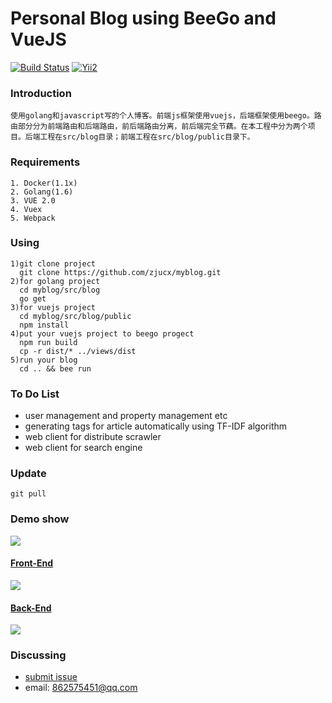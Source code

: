 Personal Blog using BeeGo and VueJS
=========================
[![Build Status](https://travis-ci.org/zjucx/golang-webserver.svg?branch=master
)](http://120.27.39.169:8080/home)
[![Yii2](https://img.shields.io/badge/PoweredBy-ZjuCx-brightgreen.svg?style=flat)](http://120.27.39.169:8080/home)

### Introduction
```
使用golang和javascript写的个人博客。前端js框架使用vuejs，后端框架使用beego。路由部分分为前端路由和后端路由，前后端路由分离，前后端完全节藕。在本工程中分为两个项目。后端工程在src/blog目录；前端工程在src/blog/public目录下。
```
### Requirements
```
1. Docker(1.1x)
2. Golang(1.6)
3. VUE 2.0
4. Vuex
5. Webpack
```

### Using
```
1)git clone project
  git clone https://github.com/zjucx/myblog.git
2)for golang project
  cd myblog/src/blog
  go get
3)for vuejs project
  cd myblog/src/blog/public
  npm install
4)put your vuejs project to beego progect
  npm run build
  cp -r dist/* ../views/dist
5)run your blog
  cd .. && bee run
```

### To Do List
- user management and property management etc
- generating tags for article automatically using TF-IDF algorithm
- web client for distribute scrawler
- web client for search engine

### Update
```
git pull
```

### Demo show
![](src/blog/static/img/main.png)
#### [Front-End](src/blog/public/README.md)
![](src/blog/static/img/publish.png)
#### [Back-End](src/blog/README.md)
![](src/blog/static/img/backend.png)

### Discussing
- [submit issue](https://github.com/zjucx/myblog/issues/new)
- email: 862575451@qq.com
